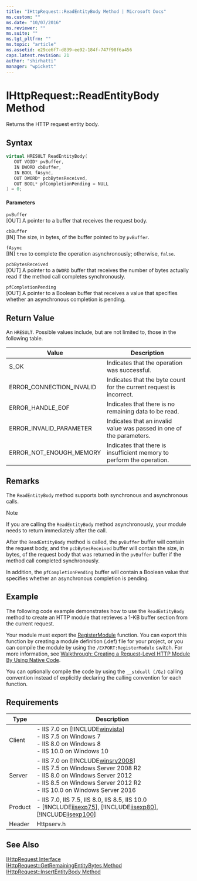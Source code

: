 ```yaml
---
title: "IHttpRequest::ReadEntityBody Method | Microsoft Docs"
ms.custom: ""
ms.date: "10/07/2016"
ms.reviewer: ""
ms.suite: ""
ms.tgt_pltfrm: ""
ms.topic: "article"
ms.assetid: e29ce6f7-d839-ee92-184f-747f98f6a456
caps.latest.revision: 21
author: "shirhatti"
manager: "wpickett"
---
```

# IHttpRequest::ReadEntityBody Method
Returns the HTTP request entity body.  
  
## Syntax  
  
```cpp  
virtual HRESULT ReadEntityBody(  
   OUT VOID* pvBuffer,  
   IN DWORD cbBuffer,  
   IN BOOL fAsync,  
   OUT DWORD* pcbBytesReceived,  
   OUT BOOL* pfCompletionPending = NULL  
) = 0;  
```  
  
#### Parameters  
 `pvBuffer`  
 [OUT] A pointer to a buffer that receives the request body.  
  
 `cbBuffer`  
 [IN] The size, in bytes, of the buffer pointed to by `pvBuffer`.  
  
 `fAsync`  
 [IN] `true` to complete the operation asynchronously; otherwise, `false`.  
  
 `pcbBytesReceived`  
 [OUT] A pointer to a `DWORD` buffer that receives the number of bytes actually read if the method call completes synchronously.  
  
 `pfCompletionPending`  
 [OUT] A pointer to a Boolean buffer that receives a value that specifies whether an asynchronous completion is pending.  
  
## Return Value  
 An `HRESULT`. Possible values include, but are not limited to, those in the following table.  
  
|Value|Description|  
|-----------|-----------------|  
|S_OK|Indicates that the operation was successful.|  
|ERROR_CONNECTION_INVALID|Indicates that the byte count for the current request is incorrect.|  
|ERROR_HANDLE_EOF|Indicates that there is no remaining data to be read.|  
|ERROR_INVALID_PARAMETER|Indicates that an invalid value was passed in one of the parameters.|  
|ERROR_NOT_ENOUGH_MEMORY|Indicates that there is insufficient memory to perform the operation.|  
  
## Remarks  
 The `ReadEntityBody` method supports both synchronous and asynchronous calls.  
  
> [!NOTE]
>  If you are calling the `ReadEntityBody` method asynchronously, your module needs to return immediately after the call.  
  
 After the `ReadEntityBody` method is called, the `pvBuffer` buffer will contain the request body, and the `pcbBytesReceived` buffer will contain the size, in bytes, of the request body that was returned in the `pvBuffer` buffer if the method call completed synchronously.  
  
 In addition, the `pfCompletionPending` buffer will contain a Boolean value that specifies whether an asynchronous completion is pending.  
  
## Example  
 The following code example demonstrates how to use the `ReadEntityBody` method to create an HTTP module that retrieves a 1-KB buffer section from the current request.  
  
<!-- TODO: review snippet reference  [!CODE [IHttpRequestReadEntityBody#1](IHttpRequestReadEntityBody#1)]  -->  
  
 Your module must export the [RegisterModule](../../web-development-reference\native-code-api-reference/pfn-registermodule-function.md) function. You can export this function by creating a module definition (.def) file for your project, or you can compile the module by using the `/EXPORT:RegisterModule` switch. For more information, see [Walkthrough: Creating a Request-Level HTTP Module By Using Native Code](../../web-development-reference\native-code-development-overview\walkthrough-creating-a-request-level-http-module-by-using-native-code.md).  
  
 You can optionally compile the code by using the `__stdcall (/Gz)` calling convention instead of explicitly declaring the calling convention for each function.  
  
## Requirements  
  
|Type|Description|  
|----------|-----------------|  
|Client|-   IIS 7.0 on [!INCLUDE[winvista](../../wmi-provider/includes/winvista-md.md)]<br />-   IIS 7.5 on Windows 7<br />-   IIS 8.0 on Windows 8<br />-   IIS 10.0 on Windows 10|  
|Server|-   IIS 7.0 on [!INCLUDE[winsrv2008](../../wmi-provider/includes/winsrv2008-md.md)]<br />-   IIS 7.5 on Windows Server 2008 R2<br />-   IIS 8.0 on Windows Server 2012<br />-   IIS 8.5 on Windows Server 2012 R2<br />-   IIS 10.0 on Windows Server 2016|  
|Product|-   IIS 7.0, IIS 7.5, IIS 8.0, IIS 8.5, IIS 10.0<br />-   [!INCLUDE[iisexp75](../../web-development-reference/native-code-api-reference/includes/iisexp75-md.md)], [!INCLUDE[iisexp80](../../web-development-reference/native-code-api-reference/includes/iisexp80-md.md)], [!INCLUDE[iisexp100](../../web-development-reference/native-code-api-reference/includes/iisexp100-md.md)]|  
|Header|Httpserv.h|  
  
## See Also  
 [IHttpRequest Interface](../../web-development-reference\native-code-api-reference/ihttprequest-interface.md)   
 [IHttpRequest::GetRemainingEntityBytes Method](../../web-development-reference\native-code-api-reference/ihttprequest-getremainingentitybytes-method.md)   
 [IHttpRequest::InsertEntityBody Method](../../web-development-reference\native-code-api-reference/ihttprequest-insertentitybody-method.md)